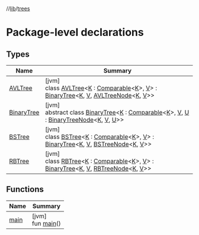 //[lib](../../Documentation)/[trees](index.md)

# Package-level declarations

## Types

| Name | Summary |
|---|---|
| [AVLTree](-a-v-l-tree/index.md) | [jvm]<br>class [AVLTree](-a-v-l-tree/index.md)&lt;[K](-a-v-l-tree/index.md) : [Comparable](https://kotlinlang.org/api/latest/jvm/stdlib/kotlin/-comparable/index.html)&lt;[K](-a-v-l-tree/index.md)&gt;, [V](-a-v-l-tree/index.md)&gt; : [BinaryTree](-binary-tree/index.md)&lt;[K](-a-v-l-tree/index.md), [V](-a-v-l-tree/index.md), [AVLTreeNode](../treeNodes/-a-v-l-tree-node/index.md)&lt;[K](-a-v-l-tree/index.md), [V](-a-v-l-tree/index.md)&gt;&gt; |
| [BinaryTree](-binary-tree/index.md) | [jvm]<br>abstract class [BinaryTree](-binary-tree/index.md)&lt;[K](-binary-tree/index.md) : [Comparable](https://kotlinlang.org/api/latest/jvm/stdlib/kotlin/-comparable/index.html)&lt;[K](-binary-tree/index.md)&gt;, [V](-binary-tree/index.md), [U](-binary-tree/index.md) : [BinaryTreeNode](../treeNodes/-binary-tree-node/index.md)&lt;[K](-binary-tree/index.md), [V](-binary-tree/index.md), [U](-binary-tree/index.md)&gt;&gt; |
| [BSTree](-b-s-tree/index.md) | [jvm]<br>class [BSTree](-b-s-tree/index.md)&lt;[K](-b-s-tree/index.md) : [Comparable](https://kotlinlang.org/api/latest/jvm/stdlib/kotlin/-comparable/index.html)&lt;[K](-b-s-tree/index.md)&gt;, [V](-b-s-tree/index.md)&gt; : [BinaryTree](-binary-tree/index.md)&lt;[K](-b-s-tree/index.md), [V](-b-s-tree/index.md), [BSTreeNode](../treeNodes/-b-s-tree-node/index.md)&lt;[K](-b-s-tree/index.md), [V](-b-s-tree/index.md)&gt;&gt; |
| [RBTree](-r-b-tree/index.md) | [jvm]<br>class [RBTree](-r-b-tree/index.md)&lt;[K](-r-b-tree/index.md) : [Comparable](https://kotlinlang.org/api/latest/jvm/stdlib/kotlin/-comparable/index.html)&lt;[K](-r-b-tree/index.md)&gt;, [V](-r-b-tree/index.md)&gt; : [BinaryTree](-binary-tree/index.md)&lt;[K](-r-b-tree/index.md), [V](-r-b-tree/index.md), [RBTreeNode](../treeNodes/-r-b-tree-node/index.md)&lt;[K](-r-b-tree/index.md), [V](-r-b-tree/index.md)&gt;&gt; |

## Functions

| Name | Summary |
|---|---|
| [main](main.md) | [jvm]<br>fun [main](main.md)() |
